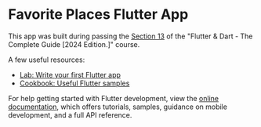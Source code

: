 # Favorite Places Flutter App

This app was built during passing the [Section 13](https://www.udemy.com/course/learn-flutter-dart-to-build-ios-android-apps/learn/lecture/37214954#overview) of the "Flutter & Dart - The Complete Guide [2024 Edition.]" course.

A few useful resources:

- [Lab: Write your first Flutter app](https://docs.flutter.dev/get-started/codelab)
- [Cookbook: Useful Flutter samples](https://docs.flutter.dev/cookbook)

For help getting started with Flutter development, view the
[online documentation](https://docs.flutter.dev/), which offers tutorials,
samples, guidance on mobile development, and a full API reference.

